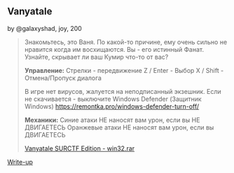 ## Vanyatale
by @galaxyshad, joy, 200

> Знакомьтесь, это Ваня. По какой-то причине, ему очень сильно не нравится когда им восхищаются.
> Вы - его истинный Фанат. Узнайте, скрывает ли ваш Кумир что-то от вас?
>
>**Управление:**
> Стрелки - передвижение
> Z / Enter - Выбор
> X / Shift - Отмена/Пропуск диалога
>
> В игре нет вирусов, жалуется на неподписанный экзешник. Если не скачивается - выключите Windows Defender (Защитник Windows) https://remontka.pro/windows-defender-turn-off/
>
> **Механики:**
> Синие атаки НЕ наносят вам урон, если вы НЕ ДВИГАЕТЕСЬ
> Оранжевые атаки НЕ наносят вам урон, если вы ДВИГАЕТЕСЬ
>
> [Vanyatale SURCTF Edition - win32.rar](Vanyatale_SURCTF_Edition.rar)

[Write-up](WRITEUP.md)